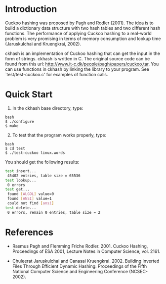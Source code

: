 # Introduction


Cuckoo hashing was proposed by Pagh and Rodler (2001). The idea is to build a dictionary data structure with two hash tables and two different hash functions. The performance of applying Cuckoo hashing to a real-world problem is very
promising in terms of memory consumption and lookup time (Jaruskulchai and Kruengkrai, 2002).

ckhash is an implementation of Cuckoo hashing that can get the input in the form of strings. ckhash is written in C. The original source code can be found from this url: http://www.it-c.dk/people/pagh/papers/cuckoo.tar. You can use functions in ckhash by linking the library to your program. See `test/test-cuckoo.c' for examples of function calls.


# Quick Start

1. In the ckhash base directory, type:

```
bash
$ ./configure
$ make
```

2. To test that the program works properly, type:

```
bash
$ cd test
$ ./test-cuckoo linux.words
```

You should get the following results:
```bash
test insert...
 45402 entries, table size = 65536
test lookup...
 0 errors
test get...
 found [ALGOL] value=0
 found [ANSI] value=1
 could not find [ansi]
test delete...
 0 errors, remain 0 entries, table size = 2
```

# References

* Rasmus Pagh and Flemming Friche Rodler. 2001. Cuckoo Hashing, Proceedings of ESA 2001, Lecture Notes in Computer Science, vol. 2161.

* Chuleerat Jaruskulchai and Canasai Kruengkrai. 2002. Building Inverted Files Through Efficient Dynamic Hashing. Proceedings of the Fifth National Computer Science and Engineering Conference (NCSEC-2002).
